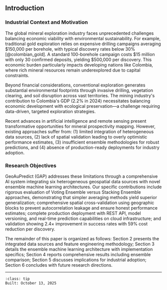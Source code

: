 ## Introduction

### Industrial Context and Motivation

The global mineral exploration industry faces unprecedented challenges balancing economic viability with environmental sustainability. For example, traditional gold exploration relies on expensive drilling campaigns averaging \$150,000 per borehole, with typical discovery rates below 30% [@colombian_gold]. A standard 100-borehole campaign costs \$15 million with only 30 confirmed deposits, yielding \$500,000 per discovery. This economic burden particularly impacts developing nations like Colombia, where rich mineral resources remain underexplored due to capital constraints.

Beyond financial considerations, conventional exploration generates substantial environmental footprints through invasive drilling, vegetation clearing, and soil disruption across vast territories. The mining industry's contribution to Colombia's GDP (2.2% in 2024) necessitates balancing economic development with ecological preservation—a challenge requiring data-driven, targeted exploration strategies.

Recent advances in artificial intelligence and remote sensing present transformative opportunities for mineral prospectivity mapping. However, existing approaches suffer from: (1) limited integration of heterogeneous data sources, (2) lack of spatial validation leading to overly optimistic performance estimates, (3) insufficient ensemble methodologies for robust predictions, and (4) absence of production-ready deployments for industry adoption.

### Research Objectives

GeoAuPredict (GAP) addresses these limitations through a comprehensive AI system integrating six heterogeneous geospatial data sources with novel ensemble machine learning architectures. Our specific contributions include rigorous evaluation of Voting Ensemble versus Stacking Ensemble approaches, demonstrating that simpler averaging methods yield superior generalization; comprehensive spatial cross-validation using geographic blocks to prevent autocorrelation leakage and ensure honest performance estimates; complete production deployment with REST API, model versioning, and real-time prediction capabilities on cloud infrastructure; and validation showing 2.4× improvement in success rates with 59% cost reduction per discovery.

The remainder of this paper is organized as follows: Section 2 presents the integrated data sources and feature engineering methodology; Section 3 details the ensemble machine learning architecture with implementation specifics; Section 4 reports comprehensive results including ensemble comparison; Section 5 discusses implications for industrial adoption; Section 6 concludes with future research directions.

---

```{admonition} Version 1.1.1
:class: tip
Built: October 13, 2025
```

